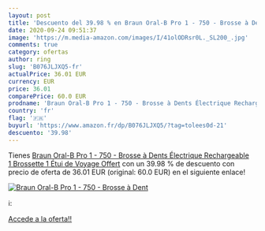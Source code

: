 ```yaml
---
layout: post
title: 'Descuento del 39.98 % en Braun Oral-B Pro 1 - 750 - Brosse à Dent'
date: 2020-09-24 09:51:37
image: 'https://m.media-amazon.com/images/I/41olODRsr0L._SL200_.jpg'
comments: true
category: ofertas
author: ring
slug: 'B076JLJXQ5-fr'
actualPrice: 36.01 EUR
currency: EUR
price: 36.01
comparePrice: 60.0 EUR
prodname: 'Braun Oral-B Pro 1 - 750 - Brosse à Dents Électrique Rechargeable  1 Brossette  1 Étui de Voyage Offert'
country: 'fr'
flag: '🇫🇷'
buyurl: 'https://www.amazon.fr/dp/B076JLJXQ5/?tag=tolees0d-21'
descuento: '39.98'
---
```


Tienes [Braun Oral-B Pro 1 - 750 - Brosse à Dents Électrique Rechargeable  1 Brossette  1 Étui de Voyage Offert](https://www.amazon.fr/dp/B076JLJXQ5/?tag=tolees0d-21) con un 39.98 % de descuento con precio de oferta de 36.01 EUR (original: 60.0 EUR) en el siguiente enlace!

[![Braun Oral-B Pro 1 - 750 - Brosse à Dent](https://m.media-amazon.com/images/I/41olODRsr0L._SL200_.jpg)](https://www.amazon.fr/dp/B076JLJXQ5/?tag=tolees0d-21)

ℹ️:


[Accede a la oferta!!](https://www.amazon.fr/dp/B076JLJXQ5/?tag=tolees0d-21)
